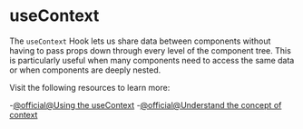 # useContext

The `useContext` Hook lets us share data between components without having to pass props down through every level of the component tree.
This is particularly useful when many components need to access the same data or when components are deeply nested.

Visit the following resources to learn more:

-[@official@Using the useContext](https://react.dev/reference/react/useContext)
-[@official@Understand the concept of context](https://react.dev/learn/passing-data-deeply-with-context)
